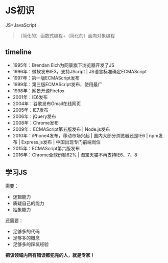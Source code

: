 # JS初识

JS=JavaScript

> （简化的）函数式编程+（简化的）面向对象编程

## timeline

- 1995年：Brendan Eich为网景旗下浏览器开发了JS
- 1996年：微软发布IE3，支持JScript | JS语言标准确定ECMAScript
- 1997年：第一版ECMAScript发布
- 1999年：第三版ECMAScript发布，使用最广
- 1998年：网景开源Firefox
- 2001年：IE6发布
- 2004年：谷歌发布Gmail在线网页
- 2005年：IE7发布
- 2006年：jQuery发布
- 2008年：Chrome发布
- 2009年：ECMAScript第五版发布 | Node.js发布
- 2010年：iPhone4发布，移动市场兴起 | 国内大部分浏览器还是IE6 | npm发布 | Express.js发布 | 中国出现专门前端岗位
- 2015年：ECMAScript第六版发布
- 2016年：Chrome全球份额62% | 淘宝天猫不再支持IE6、7、8

## 学习JS

需要：

- 逻辑能力
- 质疑自己的能力
- 抽象能力

还需要：

- 足够多的代码
- 足够多的概念
- 足够多的踩坑经验

**把该领域内所有错误都犯完的人，就是专家！**